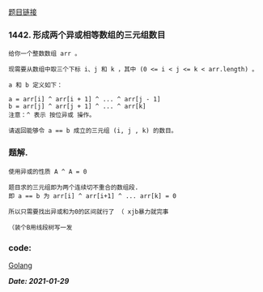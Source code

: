 [题目链接](https://leetcode-cn.com/problems/count-triplets-that-can-form-two-arrays-of-equal-xor/)
    
### 1442. 形成两个异或相等数组的三元组数目
    给你一个整数数组 arr 。
    
    现需要从数组中取三个下标 i、j 和 k ，其中 (0 <= i < j <= k < arr.length) 。
    
    a 和 b 定义如下：
    
    a = arr[i] ^ arr[i + 1] ^ ... ^ arr[j - 1]
    b = arr[j] ^ arr[j + 1] ^ ... ^ arr[k]
    注意：^ 表示 按位异或 操作。
    
    请返回能够令 a == b 成立的三元组 (i, j , k) 的数目。

### 题解.  
    使用异或的性质 A ^ A = 0
    
    题目求的三元组即为两个连续切不重合的数组段.
    即 a == b 为 arr[i] ^ arr[i+1] ^ ... arr[k] = 0
    
    所以只需要找出异或和为0的区间就行了 （ xjb暴力就完事
    
    （装个B用线段树写一发 

### code:
[Golang](https://github.com/Archangel59/LeetCode/blob/main/1442/1442.go)  

***Date: 2021-01-29***